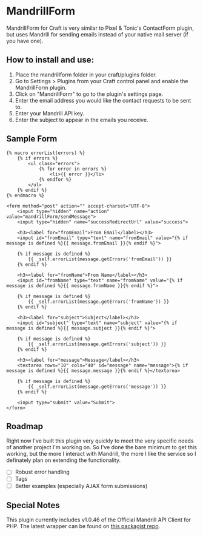 # MandrillForm

MandrillForm for Craft is very similar to Pixel & Tonic's ContactForm plugin, but uses Mandrill for sending emails instead of your native mail server (if you have one).

## How to install and use:

1. Place the mandrillform folder in your craft/plugins folder.
2. Go to Settings > Plugins from your Craft control panel and enable the MandrillForm plugin.
3. Click on "MandrillForm" to go to the plugin's settings page.
4. Enter the email address you would like the contact requests to be sent to.
5. Enter your Mandrill API key.
6. Enter the subject to appear in the emails you receive.

## Sample Form


```
{% macro errorList(errors) %}
    {% if errors %}
        <ul class="errors">
            {% for error in errors %}
                <li>{{ error }}</li>
            {% endfor %}
        </ul>
    {% endif %}
{% endmacro %}

<form method="post" action="" accept-charset="UTF-8">
    <input type="hidden" name="action" value="mandrillForm/sendMessage">
    <input type="hidden" name="successRedirectUrl" value="success">

    <h3><label for="fromEmail">From Email</label></h3>
    <input id="fromEmail" type="text" name="fromEmail" value="{% if message is defined %}{{ message.fromEmail }}{% endif %}">

    {% if message is defined %}
        {{ _self.errorList(message.getErrors('fromEmail')) }}
    {% endif %}

    <h3><label for="fromName">From Name</label></h3>
    <input id="fromName" type="text" name="fromName" value="{% if message is defined %}{{ message.fromName }}{% endif %}">

    {% if message is defined %}
        {{ _self.errorList(message.getErrors('fromName')) }}
    {% endif %}

    <h3><label for="subject">Subject</label></h3>
    <input id="subject" type="text" name="subject" value="{% if message is defined %}{{ message.subject }}{% endif %}">

    {% if message is defined %}
        {{ _self.errorList(message.getErrors('subject')) }}
    {% endif %}

    <h3><label for="message">Message</label></h3>
    <textarea rows="10" cols="40" id="message" name="message">{% if message is defined %}{{ message.message }}{% endif %}</textarea>

    {% if message is defined %}
        {{ _self.errorList(message.getErrors('message')) }}
    {% endif %}

    <input type="submit" value="Submit">
</form>
```

## Roadmap

Right now I've built this plugin very quickly to meet the very specific needs of another project I'm working on.  So I've done the bare minimum to get this working, but the more I interact with Mandrill, the more I like the service so I definately plan on extending the functionality.

- [ ] Robust error handling
- [ ] Tags
- [ ] Better examples (especially AJAX form submissions)

## Special Notes
This plugin currently includes v1.0.46 of the Official Mandrill API Client for PHP.  The latest wrapper can be found on [this packagist repo](https://packagist.org/packages/mandrill/mandrill).
